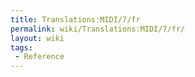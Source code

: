 ```yaml
---
title: Translations:MIDI/7/fr
permalink: wiki/Translations:MIDI/7/fr/
layout: wiki
tags:
 - Reference
---
```



